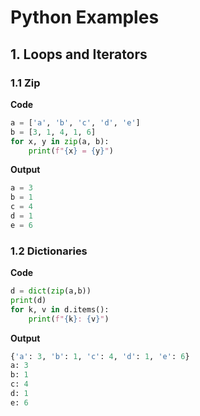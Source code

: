 # Python Examples

## 1. Loops and Iterators

### 1.1 Zip

**Code**

```python
a = ['a', 'b', 'c', 'd', 'e']
b = [3, 1, 4, 1, 6]
for x, y in zip(a, b):
    print(f"{x} = {y}")
```

**Output**

```python
a = 3
b = 1
c = 4
d = 1
e = 6
```

### 1.2 Dictionaries

**Code**

```python
d = dict(zip(a,b))
print(d)
for k, v in d.items():
    print(f"{k}: {v}")
```

**Output**

```python
{'a': 3, 'b': 1, 'c': 4, 'd': 1, 'e': 6}
a: 3
b: 1
c: 4
d: 1
e: 6
```


